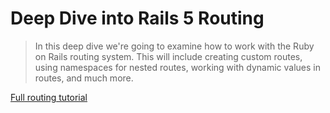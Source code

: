 # Deep Dive into Rails 5 Routing

> In this deep dive we're going to examine how to work with the Ruby on Rails routing system. This will include creating custom routes, using namespaces for nested routes, working with dynamic values in routes, and much more.

[Full routing tutorial](https://rails.devcamp.com/dissecting-rails-5/data-flow-rails/rails-routing-data-flow)

